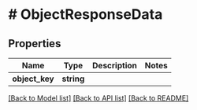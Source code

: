 # # ObjectResponseData

## Properties

Name | Type | Description | Notes
------------ | ------------- | ------------- | -------------
**object_key** | **string** |  |

[[Back to Model list]](../../README.md#models) [[Back to API list]](../../README.md#endpoints) [[Back to README]](../../README.md)
